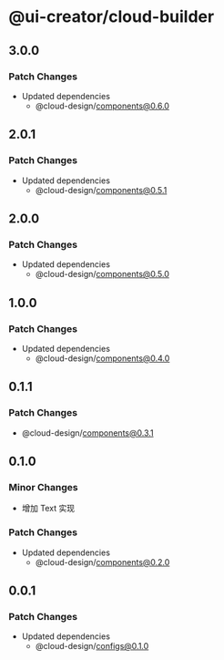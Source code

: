 # @ui-creator/cloud-builder

## 3.0.0

### Patch Changes

- Updated dependencies
  - @cloud-design/components@0.6.0

## 2.0.1

### Patch Changes

- Updated dependencies
  - @cloud-design/components@0.5.1

## 2.0.0

### Patch Changes

- Updated dependencies
  - @cloud-design/components@0.5.0

## 1.0.0

### Patch Changes

- Updated dependencies
  - @cloud-design/components@0.4.0

## 0.1.1

### Patch Changes

- @cloud-design/components@0.3.1

## 0.1.0

### Minor Changes

- 增加 Text 实现

### Patch Changes

- Updated dependencies
  - @cloud-design/components@0.2.0

## 0.0.1

### Patch Changes

- Updated dependencies
  - @cloud-design/configs@0.1.0
